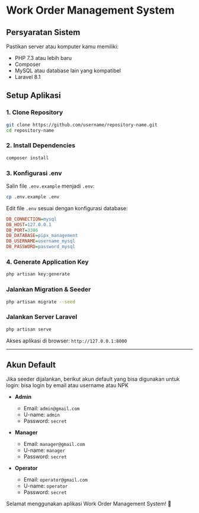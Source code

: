 # Work Order Management System

## Persyaratan Sistem
Pastikan server atau komputer kamu memiliki:
- PHP 7.3 atau lebih baru
- Composer
- MySQL atau database lain yang kompatibel
- Laravel 8.1

## Setup Aplikasi

### 1. Clone Repository
```bash
git clone https://github.com/username/repository-name.git
cd repository-name
```

### 2. Install Dependencies
```bash
composer install
```

### 3. Konfigurasi **.env**
Salin file `.env.example` menjadi `.env`:
```bash
cp .env.example .env
```
Edit file `.env` sesuai dengan konfigurasi database:
```ini
DB_CONNECTION=mysql
DB_HOST=127.0.0.1
DB_PORT=3306
DB_DATABASE=pipx_management
DB_USERNAME=username_mysql
DB_PASSWORD=password_mysql
```

### 4. Generate Application Key
```bash
php artisan key:generate
```

### Jalankan Migration & Seeder
```bash
php artisan migrate --seed
```

### Jalankan Server Laravel
```bash
php artisan serve
```
Akses aplikasi di browser: `http://127.0.0.1:8000`

---

## Akun Default
Jika seeder dijalankan, berikut akun default yang bisa digunakan untuk login:
bisa login by email atau username atau NPK

- **Admin**
  - Email: `admin@gmail.com`
  - U-name: `admin`
  - Password: `secret`

- **Manager**
  - Email: `manager@gmail.com`
  - U-name: `manager`
  - Password: `secret`

- **Operator**
  - Email: `operator@gmail.com`
  - U-name: `operator`
  - Password: `secret`

Selamat menggunakan aplikasi Work Order Management System! 🚀

